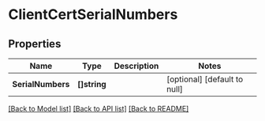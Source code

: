 # ClientCertSerialNumbers

## Properties
Name | Type | Description | Notes
------------ | ------------- | ------------- | -------------
**SerialNumbers** | **[]string** |  | [optional] [default to null]

[[Back to Model list]](../README.md#documentation-for-models) [[Back to API list]](../README.md#documentation-for-api-endpoints) [[Back to README]](../README.md)

